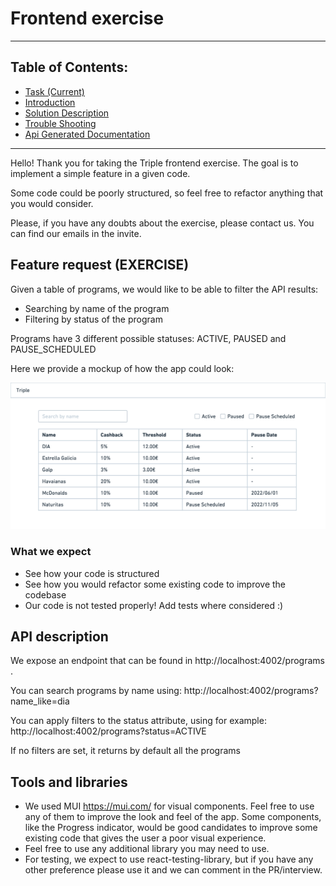 # Frontend exercise

---

## Table of Contents:

- [Task (Current)](01-task.md)
- [Introduction](02-introduction.md)
- [Solution Description](03-solution-description.md)
- [Trouble Shooting](04-troubleshooting.md)
- [Api Generated Documentation](generated/index.html)

---

Hello! Thank you for taking the Triple frontend exercise. The goal is to implement a simple feature in a given code.

Some code could be poorly structured, so feel free to refactor anything that you would consider.

Please, if you have any doubts about the exercise, please contact us. You can find our emails in the invite.

## Feature request (EXERCISE)

Given a table of programs, we would like to be able to filter the API results:

- Searching by name of the program
- Filtering by status of the program

Programs have 3 different possible statuses: ACTIVE, PAUSED and PAUSE_SCHEDULED

Here we provide a mockup of how the app could look:

![alt text](../public/mockup.png)

### What we expect

- See how your code is structured
- See how you would refactor some existing code to improve the codebase
- Our code is not tested properly! Add tests where considered :)

## API description

We expose an endpoint that can be found in http://localhost:4002/programs .

You can search programs by name using: http://localhost:4002/programs?name_like=dia

You can apply filters to the status attribute, using for example: http://localhost:4002/programs?status=ACTIVE

If no filters are set, it returns by default all the programs

## Tools and libraries

- We used MUI https://mui.com/ for visual components. Feel free to use any of them to improve the look and feel of the app. Some components, like the Progress indicator, would be good candidates to improve some existing code that gives the user a poor visual experience.
- Feel free to use any additional library you may need to use.
- For testing, we expect to use react-testing-library, but if you have any other preference please use it and we can comment in the PR/interview.
